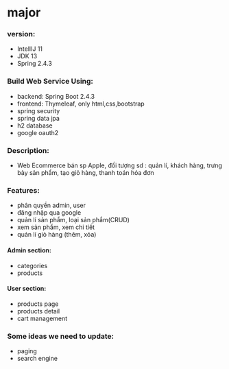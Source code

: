 # major
### version:
+ IntellIJ 11
+ JDK 13
+ Spring 2.4.3
### Build Web Service Using:
+ backend: Spring Boot 2.4.3
+ frontend: Thymeleaf, only html,css,bootstrap
+ spring security
+ spring data jpa
+ h2 database
+ google oauth2

### Description:
+ Web Ecommerce bán sp Apple, đối tượng sd : quản lí, khách hàng,
trưng bày sản phẩm, tạo giỏ hàng, thanh toán hóa đơn

### Features:
+ phân quyền admin, user
+ đăng nhập qua google 
+ quản lí sản phẩm, loại sản phẩm(CRUD)
+ xem sản phẩm, xem chi tiết
+ quản lí giỏ hàng (thêm, xóa)
#### Admin section:
+ categories
+ products
#### User section:
+ products page
+ products detail
+ cart management

### Some ideas we need to update:
+ paging
+ search engine

